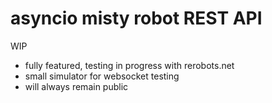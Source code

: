 # asyncio misty robot REST API

WIP

- fully featured, testing in progress with rerobots.net
- small simulator for websocket testing
- will always remain public
